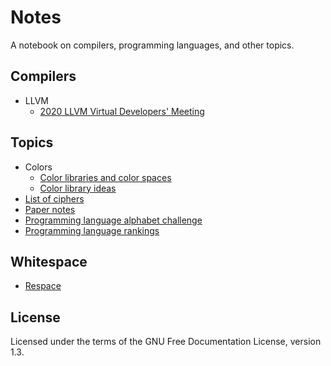 # Notes

A notebook on compilers, programming languages, and other topics.

## Compilers

- LLVM
  - [2020 LLVM Virtual Developers' Meeting](compilers/llvm/devmtg_2020-10)

## Topics

- Colors
  - [Color libraries and color spaces](topics/colors/color-libraries.md)
  - [Color library ideas](topics/colors/color-lib-ideas.md)
- [List of ciphers](topics/ciphers.md)
- [Paper notes](topics/papers.md)
- [Programming language alphabet challenge](topics/language_alphabet.md)
- [Programming language rankings](topics/language_rankings.md)

## Whitespace

- [Respace](wspace/respace.md)

## License

Licensed under the terms of the GNU Free Documentation License, version 1.3.
